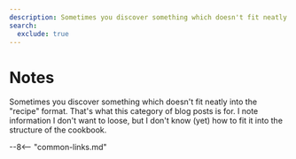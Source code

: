 ```yaml
---
description: Sometimes you discover something which doesn't fit neatly into the "recipe" format. That's what this category of blog posts is for. I note information I don't want to loose, but I don't know (yet) how to fit it into the structure of the cookbook.
search:
  exclude: true
---
```


# Notes

Sometimes you discover something which doesn't fit neatly into the "recipe" format. That's what this category of blog posts is for. I note information I don't want to loose, but I don't know (yet) how to fit it into the structure of the cookbook.

--8<-- "common-links.md"
